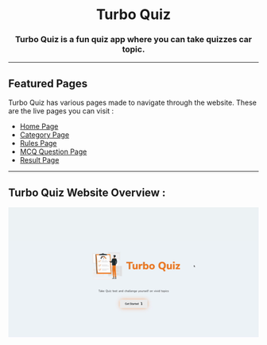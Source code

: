 <div align="center">

# Turbo Quiz

### Turbo Quiz is a fun quiz app where you can take quizzes car topic. 


</div>

---

## Featured Pages

Turbo Quiz has various pages made to navigate through the website. These are the live pages you can visit : 
- [Home Page](https://turboquiz.netlify.app/)
- [Category Page](https://turboquiz.netlify.app/#quiz__type)
- [Rules Page](https://turboquiz.netlify.app/pages/jdm/rules.html)
- [MCQ Question Page](https://turboquiz.netlify.app/pages/jdm/que1.html)
- [Result Page](https://turboquiz.netlify.app/pages/jdm/result.html)

---

## Turbo Quiz Website Overview : 
![turbo quiz website gif](./assets/turboquiz-gif.gif)

